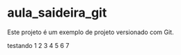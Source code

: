# aula_saideira_git
Este projeto é um exemplo de projeto versionado com Git.


testando 1 2 3 4 5 6 7 
